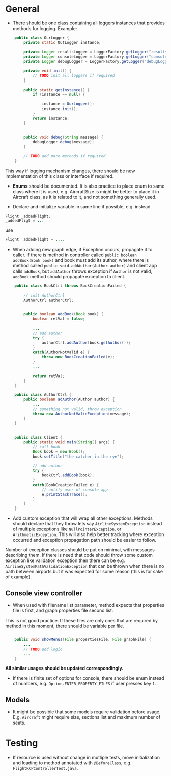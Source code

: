 # General

- There should be one class containing all loggers instances that provides methods for logging. Example:

```java
	public class OurLogger {
		private static OutLogger instance;
		
		private Logger resultsLogger = LoggerFactory.getLogger("resultsLogger");
		private Logger consoleLogger = LoggerFactory.getLogger("consoleLogger");
		private Logger debugLogger = LoggerFactory.getLogger("debugLogger");
		
		private void init() {
			// TODO init all loggers if required
		}
		
		public static getInstance() {
			if (instance == null) {
				
				instance = OurLogger();
				instance.init();
			}
			return instance;
		}
		
		
		public void debug(String message) {
			debugLogger.debug(message);
		}
		
		// TODO add more methods if required
	}
```

This way if logging mechanism changes, there should be new implementation of this class or interface if required.

- **Enums** should be documented. It is also practice to place enum to same class where it is used, e.g. AircraftSize is might be better to place it in Aircraft class, as it is related to it, and not something generally used. 

- Declare and initialize variable in same line if possible, e.g. instead

```java
Flight _addedFlight;
_addedFligt = ...
```
use

```java
Flight _addedFlight = ....
```

- When adding new graph edge, if Exception occurs, propagate it to caller. If there is method in controller called `public boolean addBook(Book book)` and book must add its author, where there is method called `public void addAuthor(Author author)` and client app calls `addBook`, but `addAuthor` throws exception if `Author` is not valid, `addBook` method should propagate exception to client.


```java
	public class BookCtrl throws BookCreationFailed {
		
		// init AuthorCtrl
		AuthorCtrl authorCtrl;
		
		
		public boolean addBook(Book book) {
			boolean retVal = false;
			
			...
			// add author
			try {
				authorCtrl.addAuthor(book.getAuthor());
			}
			catch(AuthorNotValid e) {
				throw new BookCreationFailed(e);
			}	
			...
			
			return retVal;
		}
	}
	
	public class AuthorCtrl {
		public boolean adAuthor(Author author) {
			...
			// something not valid, throw exception
			throw new AuthorNotValidException(message);
		}
	}
	
	
	public class Client {
		public static void main(String[] args) {
			// call book
			Book book = new Book();
			book.setTitle("the catcher in the rye");
			
			// add author
			try {
				bookCtrl.addBook(book);
			}
			catch(BookCreationFailed e) {
				// notify user of console app
				e.printStackTrace();
			}
		}
	}

```

- Add custom exception that will wrap all other exceptions. Methods should declare that they throw lets say `AirlineSystemException` instead of multiple exceptions like `NullPointerException`, or `ArithmeticException`. This will also help better tracking where exception occurred and exception propagation path should be easier to follow.

Number of exception classes should be put on minimal, with messages describing them. If there is need that code should throw some custom exception like validation exception then there can be e.g. `AirlineSystemPathValidationException` that can be thrown when there is no path between airports but it was expected for some reason (this is for sake of example).


## Console view controller

- When used with filename list parameter, method expects that properties file is first, and graph properties file second list.

This is not good practice. If these files are only ones that are required by method in this moment, there should be variable per file.

```java

	public void showMenus(File propertiesFile, File graphFile) {
		...
		// TODO add logic
		...
	}
```
**All similar usages should be updated correspondingly.**

- If there is finite set of options for console, there should be enum instead of numbers, e.g. `Option.ENTER_PROPERTY_FILES` if user presses key `1`.


## Models

- It might be possible that some models require validation before usage. E.g. `Aircraft` might require size, sections list and maximum number of seats.

# Testing

- If resource is used without change in mutliple tests, move initialization and loading to method annotated with `@BeforeClass`, e.g. `FlightRCPControllerTest.java`.


